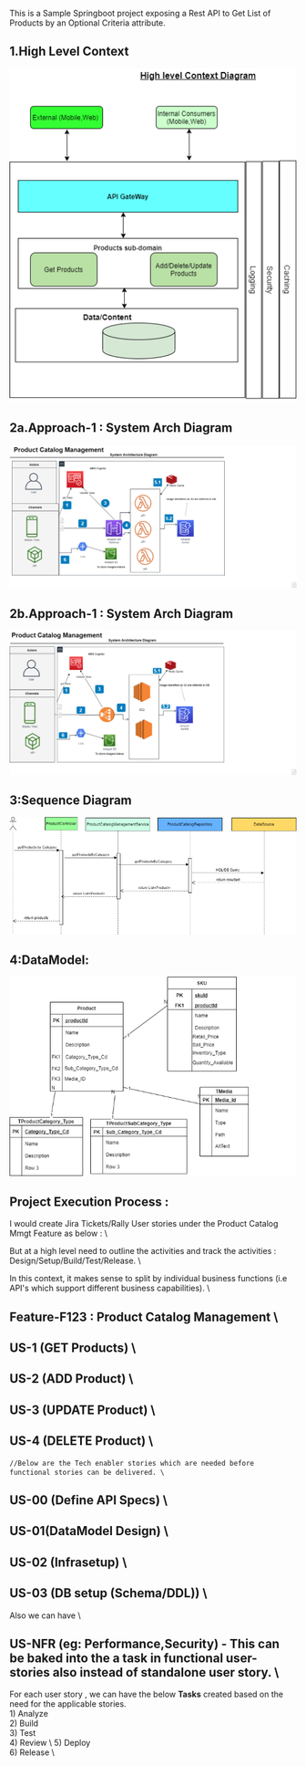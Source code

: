 This is a Sample Springboot project exposing a Rest API to Get List of Products by an Optional Criteria attribute.
## 1.High Level Context
![1.High Level Context](Documentation/High_Level_Context.png)

## 2a.Approach-1 : System Arch Diagram
![2a: Approach-1 : System Arch Diagram](Documentation/Approach_1_Using_Lambda_Serverless.png)

## 2b.Approach-1 : System Arch Diagram
![2b: Approach-2 : System Arch Diagram](/Documentation/Approach_2_Using_EC2.png)

## 3:Sequence Diagram
![2b: Approach-2 : System Arch Diagram](/Documentation/Sequence_diagram_For_Get.png)

## 4:DataModel:
  ![4.DataModel](Documentation/DataModel.png)



## Project Execution Process :

  I would create  Jira Tickets/Rally User stories under the Product Catalog Mmgt Feature as below : \
  
 But at a high level need to outline the activities and track the activities :  Design/Setup/Build/Test/Release. \

 In this context, it makes sense to split by individual business functions (i.e API's which support different business capabilities). \
  ## Feature-F123 : Product Catalog Management \
  ## US-1 (GET Products) \
  ## US-2 (ADD Product)  \
  ## US-3 (UPDATE Product) \
  ## US-4 (DELETE Product) \
    //Below are the Tech enabler stories which are needed before functional stories can be delivered. \
  ## US-00 (Define API Specs) \
  ## US-01(DataModel Design) \
  ## US-02 (Infrasetup) \
  ## US-03 (DB setup (Schema/DDL)) \
    
   Also we can have \
  ## US-NFR (eg: Performance,Security)   - This can be baked into the a task in functional user-stories also instead of standalone user story. \
 
 
  For each user story , we can have the below **Tasks** created based on the need for the applicable stories. \
    1) Analyze \
    2) Build \
    3) Test \
    4) Review \ 
    5) Deploy \
    6) Release \
    

